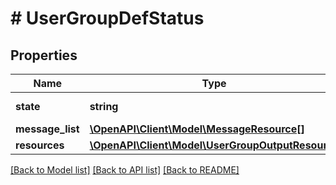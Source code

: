 # # UserGroupDefStatus

## Properties

Name | Type | Description | Notes
------------ | ------------- | ------------- | -------------
**state** | **string** | The state of the entity. | [optional]
**message_list** | [**\OpenAPI\Client\Model\MessageResource[]**](MessageResource.md) |  | [optional]
**resources** | [**\OpenAPI\Client\Model\UserGroupOutputResource**](UserGroupOutputResource.md) |  |

[[Back to Model list]](../../README.md#models) [[Back to API list]](../../README.md#endpoints) [[Back to README]](../../README.md)
